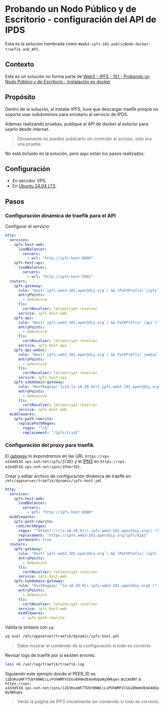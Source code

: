 # Probando un Nodo Público y de Escritorio - configuración del API de IPDS

Esta es la solucion nombrada como `#web3-ipfs-101-publicNode-docker-traefik_and_API`.

## Contexto

Este es un solución no forma parte de [Web3 - IPFS - 101 - Probando un Nodo Público y de Escritorio - Instalación en docker](../web3-101-ipfs-testing-public-and-desktop-node/web3-ipfs-101-publicNode-docker-install.md)

## Propósito

Dentro de la solución, al instalar IPFS, tuve que descargar traefik porque no soporta usar subdominios para enrutarlo al servicio de IPDS.

Ademas realizando pruebas, publique el API de docker al exterior para usarlo  desde internet. 
> Obviamente no puedes publicarlo sin controlar el acceso, esto era una prueba.

No está incluido en la solución, pero aquí están los pasos realizados.

## Configuración

- En servidor VPS.
- En [Ubuntu 24.04 LTS](https://ubuntu.com/blog/tag/ubuntu-24-04-lts).


## Pasos

### Configuración dinámica de traefik para el API

Configurar el servicio:

```yaml
http:
  services:
    ipfs-host-web:
      loadBalancer:
        servers:
          - url: "http://ipfs-host:8080"
    ipfs-host-api:
      loadBalancer:
        servers:
          - url: "http://ipfs-host:5001"
  routers:
    ipfs-gateway:
      rule: "Host(`ipfs.web3-101.open3diy.org`) && (PathPrefix(`/ipfs`) || PathPrefix(`/ipns`))"
      entryPoints:
        - websecure
      tls:
        certResolver: letsencrypt-resolver
      service: ipfs-host-web
    ipfs-api:
      rule: "Host(`ipfs.web3-101.open3diy.org`) && PathPrefix(`/api`)"
      entryPoints:
        - websecure
      tls:
        certResolver: letsencrypt-resolver
      service: ipfs-host-api
    ipfs-api-webui:
      rule: "Host(`ipfs.web3-101.open3diy.org`) && PathPrefix(`/webui`)"
      entryPoints:
        - websecure
      tls:
        certResolver: letsencrypt-resolver
      service: ipfs-host-api
    ipfs-subdomain-gateway:
      rule: "HostRegexp(`{cid:[a-zA-Z0-9]+}.ipfs.web3-101.open3diy.org`)"
      entryPoints:
        - websecure
      tls:
        certResolver: letsencrypt-resolver
      service: ipfs-host-web
  middlewares:
    ipfs-path-rewrite:
      replacePathRegex:
        regex: "^/$"
        replacement: "/ipfs/{cid}"
```

### Configuración del proxy para traefik

El [gateway](https://docs.ipfs.tech/concepts/how-ipfs-works/#ipfs-http-gateways) lo expondremos en las URL `https://vps-a1bdd53d.vps.ovh.net/ipfs/{CID}` y el [IPNS](https://docs.ipfs.tech/concepts/ipns) en `https://vps-a1bdd53d.vps.ovh.net/ipns/{PeerID}`.

Crear y editar archivo de configuración dinámica de traefik en `/etc/appserver/traefik/dynamic/ipfs-host.yml`

```yaml
http:
  services:
    ipfs-host-web:
      loadBalancer:
        servers:
          - url: "http://ipfs-host:8080"
  middlewares:
    ipfs-path-rewrite:
     redirectRegex:
      regex: "^https?://([a-zA-Z0-9]+).ipfs.web3-101.open3diy.org(/.*)?$"
      replacement: "https://ipfs.web3-101.open3diy.org/ipfs/$1$2"
      permanent: true
  routers:
    ipfs-gateway:
      rule: "Host(`ipfs.web3-101.open3diy.org`) && (PathPrefix(`/ipfs`) || PathPrefix(`/ipns`))"
      entryPoints:
        - websecure
      tls:
        certResolver: letsencrypt-resolver
      service: ipfs-host-web
    ipfs-subdomain-gateway:
      rule: "HostRegexp(`^[a-zA-Z0-9]+.ipfs.web3-101.open3diy.org$`)"
      entryPoints:
        - websecure
      tls:
        certResolver: letsencrypt-resolver
      service: ipfs-host-web
      middlewares:
        - ipfs-path-rewrite
```

Valida la sintaxis con `yq`:

```bash
yq eval /etc/appserver/traefik/dynamic/ipfs-host.yml
```

> Debe mostrar el contenido de la configuración si todo es correcto.

Revisar logs de traefik por si existen errores:

```bash
less +G /var/log/traefik/traefik.log 
```

Siguiendo este ejemplo donde el PEER_ID es `12D3KooWF7TUbY8NWCcLsPUhWMFVCGGvB9mKdEmU4bQaWy9Wkqex` acceder a `https://vps-a1bdd53d.vps.ovh.net/ipns/12D3KooWF7TUbY8NWCcLsPUhWMFVCGGvB9mKdEmU4bQaWy9Wkqex`

> Verás la paǵina de IPFS inicialmente sin contenido si todo es correcto.
